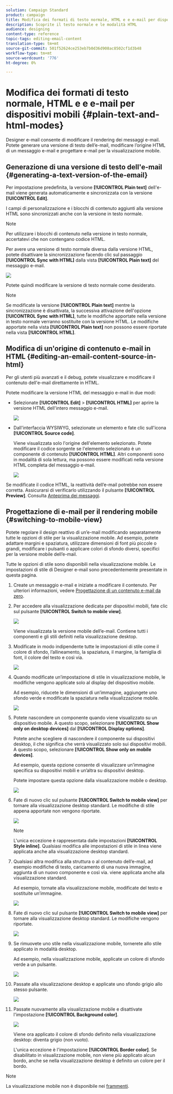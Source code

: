 ```yaml
---
solution: Campaign Standard
product: campaign
title: Modifica dei formati di testo normale, HTML e e e-mail per dispositivi mobili
description: Scoprite il testo normale e le modalità HTML
audience: designing
content-type: reference
topic-tags: editing-email-content
translation-type: tm+mt
source-git-commit: 501f52624ce253eb7b0d36d908ac8502cf1d3b48
workflow-type: tm+mt
source-wordcount: '776'
ht-degree: 0%

---
```



# Modifica dei formati di testo normale, HTML e e e-mail per dispositivi mobili {#plain-text-and-html-modes}

Designer e-mail consente di modificare il rendering dei messaggi e-mail. Potete generare una versione di testo dell’e-mail, modificare l’origine HTML di un messaggio e-mail e progettare e-mail per la visualizzazione mobile.

## Generazione di una versione di testo dell&#39;e-mail {#generating-a-text-version-of-the-email}

Per impostazione predefinita, la versione **[!UICONTROL Plain text]** dell&#39;e-mail viene generata automaticamente e sincronizzata con la versione **[!UICONTROL Edit]**.

I campi di personalizzazione e i blocchi di contenuto aggiunti alla versione HTML sono sincronizzati anche con la versione in testo normale.

>[!NOTE]
>
>Per utilizzare i blocchi di contenuto nella versione in testo normale, accertatevi che non contengano codice HTML.

Per avere una versione di testo normale diversa dalla versione HTML, potete disattivare la sincronizzazione facendo clic sul passaggio **[!UICONTROL Sync with HTML]** dalla vista **[!UICONTROL Plain text]** del messaggio e-mail.

![](assets/email_designer_textversion.png)

Potete quindi modificare la versione di testo normale come desiderato.

>[!NOTE]
>
>Se modificate la versione **[!UICONTROL Plain text]** mentre la sincronizzazione è disattivata, la successiva attivazione dell&#39;opzione **[!UICONTROL Sync with HTML]**, tutte le modifiche apportate nella versione in testo normale verranno sostituite con la versione HTML. Le modifiche apportate nella vista **[!UICONTROL Plain text]** non possono essere riportate nella vista **[!UICONTROL HTML]**.

## Modifica di un&#39;origine di contenuto e-mail in HTML {#editing-an-email-content-source-in-html}

Per gli utenti più avanzati e il debug, potete visualizzare e modificare il contenuto dell&#39;e-mail direttamente in HTML.

Potete modificare la versione HTML del messaggio e-mail in due modi:

* Selezionate **[!UICONTROL Edit]** > **[!UICONTROL HTML]** per aprire la versione HTML dell&#39;intero messaggio e-mail.

   ![](assets/email_designer_html1.png)

* Dall&#39;interfaccia WYSIWYG, selezionate un elemento e fate clic sull&#39;icona **[!UICONTROL Source code]**.

   Viene visualizzata solo l&#39;origine dell&#39;elemento selezionato. Potete modificare il codice sorgente se l&#39;elemento selezionato è un componente di contenuto **[!UICONTROL HTML]**. Altri componenti sono in modalità di sola lettura, ma possono essere modificati nella versione HTML completa del messaggio e-mail.

   ![](assets/email_designer_html2.png)

Se modificate il codice HTML, la reattività dell’e-mail potrebbe non essere corretta. Assicurarsi di verificarlo utilizzando il pulsante **[!UICONTROL Preview]**. Consulta [Anteprima dei messaggi](../../sending/using/previewing-messages.md).

## Progettazione di e-mail per il rendering mobile {#switching-to-mobile-view}

Potete regolare il design reattivo di un’e-mail modificando separatamente tutte le opzioni di stile per la visualizzazione mobile. Ad esempio, potete adattare margini e spaziatura, utilizzare dimensioni di font più piccole o grandi, modificare i pulsanti o applicare colori di sfondo diversi, specifici per la versione mobile dell’e-mail.

Tutte le opzioni di stile sono disponibili nella visualizzazione mobile. Le impostazioni di stile di Designer e-mail sono precedentemente presentate in questa pagina.

1. Create un messaggio e-mail e iniziate a modificare il contenuto. Per ulteriori informazioni, vedere [Progettazione di un contenuto e-mail da zero](../../designing/using/designing-from-scratch.md#designing-an-email-content-from-scratch).
1. Per accedere alla visualizzazione dedicata per dispositivi mobili, fate clic sul pulsante **[!UICONTROL Switch to mobile view]**.

   ![](assets/email_designer_mobile_view_switch.png)

   Viene visualizzata la versione mobile dell’e-mail. Contiene tutti i componenti e gli stili definiti nella visualizzazione desktop.

1. Modificate in modo indipendente tutte le impostazioni di stile come il colore di sfondo, l’allineamento, la spaziatura, il margine, la famiglia di font, il colore del testo e così via.

   ![](assets/email_designer_mobile_view.png)

1. Quando modificate un’impostazione di stile in visualizzazione mobile, le modifiche vengono applicate solo al display del dispositivo mobile.

   Ad esempio, riducete le dimensioni di un’immagine, aggiungete uno sfondo verde e modificate la spaziatura nella visualizzazione mobile.

   ![](assets/email_designer_mobile_view_change.png)

1. Potete nascondere un componente quando viene visualizzato su un dispositivo mobile. A questo scopo, selezionare **[!UICONTROL Show only on desktop devices]** dal **[!UICONTROL Display options]**.

   Potete anche scegliere di nascondere il componente sui dispositivi desktop, il che significa che verrà visualizzato solo sui dispositivi mobili. A questo scopo, selezionare **[!UICONTROL Show only on mobile devices]**.

   Ad esempio, questa opzione consente di visualizzare un’immagine specifica su dispositivi mobili e un’altra su dispositivi desktop.

   Potete impostare questa opzione dalla visualizzazione mobile o desktop.

   ![](assets/email_designer_mobile_hide.png)

1. Fate di nuovo clic sul pulsante **[!UICONTROL Switch to mobile view]** per tornare alla visualizzazione desktop standard. Le modifiche di stile appena apportate non vengono riportate.

   ![](assets/email_designer_mobile_view_desktop_no-change.png)

   >[!NOTE]
   >
   >L&#39;unica eccezione è rappresentata dalle impostazioni **[!UICONTROL Style inline]**. Qualsiasi modifica alle impostazioni di stile in linea viene applicata anche alla visualizzazione desktop standard.

1. Qualsiasi altra modifica alla struttura o al contenuto dell’e-mail, ad esempio modifiche di testo, caricamento di una nuova immagine, aggiunta di un nuovo componente e così via. viene applicata anche alla visualizzazione standard.

   Ad esempio, tornate alla visualizzazione mobile, modificate del testo e sostituite un’immagine.

   ![](assets/email_designer_mobile_view_change_content.png)

1. Fate di nuovo clic sul pulsante **[!UICONTROL Switch to mobile view]** per tornare alla visualizzazione desktop standard. Le modifiche vengono riportate.

   ![](assets/email_designer_mobile_view_desktop_content-change.png)

1. Se rimuovete uno stile nella visualizzazione mobile, tornerete allo stile applicato in modalità desktop.

   Ad esempio, nella visualizzazione mobile, applicate un colore di sfondo verde a un pulsante.

   ![](assets/email_designer_mobile_view_background_mobile.png)

1. Passate alla visualizzazione desktop e applicate uno sfondo grigio allo stesso pulsante.

   ![](assets/email_designer_mobile_view_background_desktop.png)

1. Passate nuovamente alla visualizzazione mobile e disattivate l&#39;impostazione **[!UICONTROL Background color]**.

   ![](assets/email_designer_mobile_view_background_mobile_disabled.png)

   Viene ora applicato il colore di sfondo definito nella visualizzazione desktop: diventa grigio (non vuoto).

   L&#39;unica eccezione è l&#39;impostazione **[!UICONTROL Border color]**. Se disabilitato in visualizzazione mobile, non viene più applicato alcun bordo, anche se nella visualizzazione desktop è definito un colore per il bordo.

>[!NOTE]
>
>La visualizzazione mobile non è disponibile nei [frammenti](../../designing/using/using-reusable-content.md#about-fragments).

